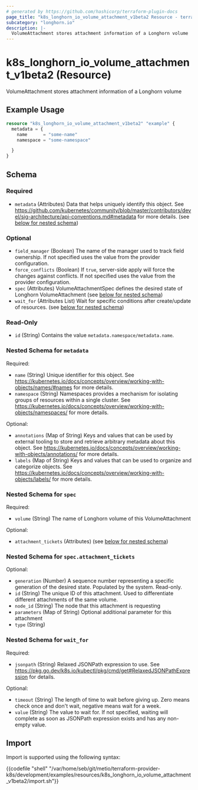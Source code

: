 ```yaml
---
# generated by https://github.com/hashicorp/terraform-plugin-docs
page_title: "k8s_longhorn_io_volume_attachment_v1beta2 Resource - terraform-provider-k8s"
subcategory: "longhorn.io"
description: |-
  VolumeAttachment stores attachment information of a Longhorn volume
---
```


# k8s_longhorn_io_volume_attachment_v1beta2 (Resource)

VolumeAttachment stores attachment information of a Longhorn volume

## Example Usage

```terraform
resource "k8s_longhorn_io_volume_attachment_v1beta2" "example" {
  metadata = {
    name      = "some-name"
    namespace = "some-namespace"

  }
}
```

<!-- schema generated by tfplugindocs -->
## Schema

### Required

- `metadata` (Attributes) Data that helps uniquely identify this object. See https://github.com/kubernetes/community/blob/master/contributors/devel/sig-architecture/api-conventions.md#metadata for more details. (see [below for nested schema](#nestedatt--metadata))

### Optional

- `field_manager` (Boolean) The name of the manager used to track field ownership. If not specified uses the value from the provider configuration.
- `force_conflicts` (Boolean) If `true`, server-side apply will force the changes against conflicts. If not specified uses the value from the provider configuration.
- `spec` (Attributes) VolumeAttachmentSpec defines the desired state of Longhorn VolumeAttachment (see [below for nested schema](#nestedatt--spec))
- `wait_for` (Attributes List) Wait for specific conditions after create/update of resources. (see [below for nested schema](#nestedatt--wait_for))

### Read-Only

- `id` (String) Contains the value `metadata.namespace/metadata.name`.

<a id="nestedatt--metadata"></a>
### Nested Schema for `metadata`

Required:

- `name` (String) Unique identifier for this object. See https://kubernetes.io/docs/concepts/overview/working-with-objects/names/#names for more details.
- `namespace` (String) Namespaces provides a mechanism for isolating groups of resources within a single cluster. See https://kubernetes.io/docs/concepts/overview/working-with-objects/namespaces/ for more details.

Optional:

- `annotations` (Map of String) Keys and values that can be used by external tooling to store and retrieve arbitrary metadata about this object. See https://kubernetes.io/docs/concepts/overview/working-with-objects/annotations/ for more details.
- `labels` (Map of String) Keys and values that can be used to organize and categorize objects. See https://kubernetes.io/docs/concepts/overview/working-with-objects/labels/ for more details.


<a id="nestedatt--spec"></a>
### Nested Schema for `spec`

Required:

- `volume` (String) The name of Longhorn volume of this VolumeAttachment

Optional:

- `attachment_tickets` (Attributes) (see [below for nested schema](#nestedatt--spec--attachment_tickets))

<a id="nestedatt--spec--attachment_tickets"></a>
### Nested Schema for `spec.attachment_tickets`

Optional:

- `generation` (Number) A sequence number representing a specific generation of the desired state. Populated by the system. Read-only.
- `id` (String) The unique ID of this attachment. Used to differentiate different attachments of the same volume.
- `node_id` (String) The node that this attachment is requesting
- `parameters` (Map of String) Optional additional parameter for this attachment
- `type` (String)



<a id="nestedatt--wait_for"></a>
### Nested Schema for `wait_for`

Required:

- `jsonpath` (String) Relaxed JSONPath expression to use. See https://pkg.go.dev/k8s.io/kubectl/pkg/cmd/get#RelaxedJSONPathExpression for details.

Optional:

- `timeout` (String) The length of time to wait before giving up. Zero means check once and don't wait, negative means wait for a week.
- `value` (String) The value to wait for. If not specified, waiting will complete as soon as JSONPath expression exists and has any non-empty value.

## Import

Import is supported using the following syntax:

{{codefile "shell" "/var/home/seb/git/metio/terraform-provider-k8s/development/examples/resources/k8s_longhorn_io_volume_attachment_v1beta2/import.sh"}}
